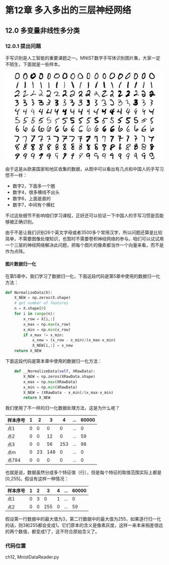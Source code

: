 <!--Copyright © Microsoft Corporation. All rights reserved.
  适用于[License](https://github.com/Microsoft/ai-edu/blob/master/LICENSE.md)版权许可-->

# 第12章 多入多出的三层神经网络

## 12.0 多变量非线性多分类

### 12.0.1 提出问题

手写识别是人工智能的重要课题之一。MNIST数字手写体识别图片集，大家一定不陌生，下面就是一些样本。

<img src='../Images/12/Mnist.png'/>

由于这是从欧美国家和地区收集的数据，从图中可以看出有几点和中国人的手写习惯不一样：

- 数字2，下面多一个圈
- 数字4，很多横线不出头
- 数字6，上面是直的
- 数字7，中间有个横杠

不过这些细节不影响咱们学习课程，正好还可以验证一下中国人的手写习惯是否能够被正确识别。

由于不是让我们识别26个英文字母或者3500多个常用汉字，所以问题还算是比较简单，不需要图像处理知识，也暂时不需要卷积神经网络的参与。咱们可以试试用一个三层的神经网络解决此问题，把每个图片的像素都当作一个向量来看，而不是作为点阵。

#### 图片数据归一化

在第5章中，我们学习了数据归一化，下面这段代码是第5章中使用的数据归一化方法：

```Python
def NormalizeData(X):
    X_NEW = np.zeros(X.shape)
    # get number of features
    n = X.shape[0]
    for i in range(n):
        x_row = X[i,:]
        x_max = np.max(x_row)
        x_min = np.min(x_row)
        if x_max != x_min:
            x_new = (x_row - x_min)/(x_max-x_min)
            X_NEW[i,:] = x_new
    return X_NEW
```

下面这段代码是第本章中使用的数据归一化方法：
```Python
    def __NormalizeData(self, XRawData):
        X_NEW = np.zeros(XRawData.shape)
        x_max = np.max(XRawData)
        x_min = np.min(XRawData)
        X_NEW = (XRawData - x_min)/(x_max-x_min)
        return X_NEW
```

我们使用了不一样的归一化数据处理方法，这是为什么呢？

|样本序号|1|2|3|4|...|60000|
|---|---|----|---|--|--|--|
|点1|0|0|0|0|...|0|
|点2|0|0|12|0|...|59|
|点3|0|0|56|253|...|98|
|点m|0|23|148|0|...|0|
|点784|0|0|0|0|...|0|

也就是说，数据虽然分成多个特征值（行），但是每个特征的取值范围实际上都是[0,255]。假设有这样一种情况：

|样本序号|1|2|3|4|...|60000|
|---|---|----|---|--|--|--|
|点1|0|3|0|1|...|0|
|点2|0|0|255|0|...|59|

假设第一行数据中的最大值为3，第二行数据中的最大值为255，如果逐行归一化的话，则3和255都会变成1。它们原本的含义是像素灰度，这样一来本来相差很远的两个数值，都变成1了，这不符合原始含义了。

### 代码位置

ch12, MnistDataReader.py

